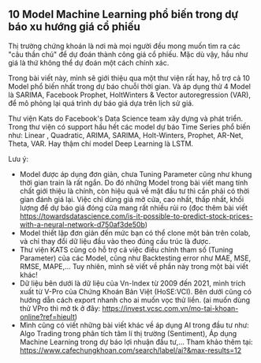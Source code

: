 ##  10 Model Machine Learning phổ biến trong dự báo xu hướng giá cổ phiếu

Thị trường chứng khoán là nơi mà mọi người đều mong muốn tìm ra các "câu thần chú" để dự đoán thành công giá cổ phiếu. Mặc dù vậy, hầu như giá là thứ không thể dự đoán một cách chính xác. 

Trong bài viết này, mình sẽ giới thiệu qua một thư viện rất hay, hỗ trợ cả 10 Model phổ biến nhất trong dự báo chuỗi thời gian. Và áp dụng thử 4 Model là SARIMA, Facebook Prophet, HoltWinters & Vector autoregression (VAR), để mô phỏng lại quá trình dự báo giá dựa trên lịch sử giá.

Thư viện Kats do Facebook's Data Science team xây dựng và phát triển. Trong thư viện có support hầu hết các model dự báo Time Series phổ biến như: Linear
, Quadratic, ARIMA, SARIMA, Holt-Winters, Prophet, AR-Net, Theta, VAR. Hay thậm chí model Deep Learning là LSTM.

Lưu ý:
* Model được áp dụng đơn giản, chưa Tuning Parameter cũng như khung thời gian train là rất ngắn. Do đó những Model trong bài viết mang tính chất giới thiệu là chính, còn hiệu quả về mặt đầu tư thì cần phải có thời gian đánh giá lại. Việc chỉ dùng giá mở cửa, cao nhất, thấp nhất, khối lượng để dự báo giá đóng cửa mang rất nhiều rủi ro (đọc thêm bài viết https://towardsdatascience.com/is-it-possible-to-predict-stock-prices-with-a-neural-network-d750af3de50b)
* Model thiết lập đơn giản đến mức bạn có thể clone một bản trên colab, và chỉ thay đổi dữ liệu đầu vào theo đúng cấu trúc là được.
* Thư viện KATS cũng có hỗ trợ cả việc điều chỉnh tham số (Tuning Parameter) của các Model, cũng như Backtesting error như MAE, MSE, RMSE, MAPE,... Tuy nhiên, mình sẽ viết về phần này trong một bài viết khác!
* Dữ liệu bên dưới là dữ liệu của Vn-Index từ 2009 đến 2021, mình trích xuất từ V-Pro của Chứng Khoán Bản Việt (HoSE:VCI). Bên dưới cũng có hướng dẫn cách export nhanh cho ai muốn vọc thử liền. (ai muốn dùng thử VPro thì mở tk ở đây: https://invest.vcsc.com.vn/mo-tai-khoan-online?ref=hieult)
* Mình cũng có viết những bài viết khác về áp dụng AI trong đầu tư như: Algo Trading trong phân tích tâm lí thị trường (Sentiment), Áp dụng Machine Learning trong dự báo lợi nhuận đầu tư,... Tham khảo thêm tại: https://www.cafechungkhoan.com/search/label/ai?&max-results=12
